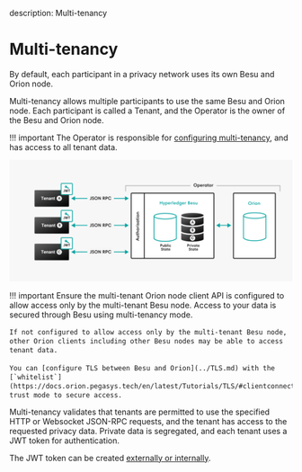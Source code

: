 description: Multi-tenancy
<!--- END of page meta data -->

# Multi-tenancy

By default, each participant in a privacy network uses its own Besu and Orion
node.

Multi-tenancy allows multiple participants to use the same Besu and
Orion node. Each participant is called a Tenant, and the Operator is the
owner of the Besu and Orion node.

!!! important
    The Operator is responsible for [configuring multi-tenancy](../../Tutorials/Privacy/Configuring-Multi-Tenancy.md), and has 
    access to all tenant data.
    
![Multi-tenancy](../../images/Multi-tenancy.png)

!!! important
    Ensure the multi-tenant Orion node client API is configured to allow access only by the multi-tenant Besu node. Access to your data is secured through Besu using multi-tenancy mode.

    If not configured to allow access only by the multi-tenant Besu node, other Orion clients including other Besu nodes may be able to access tenant data.
    
    You can [configure TLS between Besu and Orion](../TLS.md) with the [`whitelist`](https://docs.orion.pegasys.tech/en/latest/Tutorials/TLS/#clientconnectiontlsservertrust) trust mode to secure access.

Multi-tenancy validates that tenants are permitted to use the specified HTTP or
Websocket JSON-RPC requests, and the tenant has access to the requested privacy
data. Private data is segregated, and each tenant uses a JWT token for
authentication.

The JWT token can be created [externally or internally](../../HowTo/Interact/APIs/Authentication.md).
